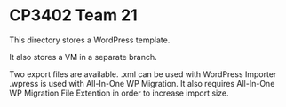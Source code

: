 # CP3402 Team 21
This directory stores a WordPress template.

It also stores a VM in a separate branch.

Two export files are available.
.xml can be used with WordPress Importer
.wpress is used with All-In-One WP Migration. It also requires All-In-One WP Migration File Extention in order to increase import size.
